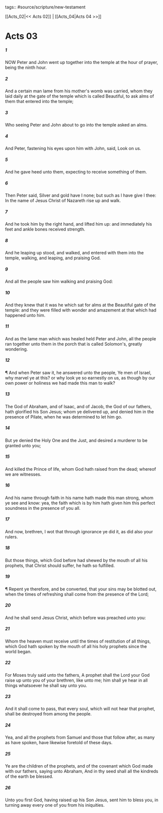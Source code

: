 tags:: #source/scripture/new-testament

[[Acts_02|<< Acts 02]] | [[Acts_04|Acts 04 >>]]

# Acts 03

##### 1

NOW Peter and John went up together into the temple at the hour of prayer, being the ninth hour.

##### 2

And a certain man lame from his mother's womb was carried, whom they laid daily at the gate of the temple which is called Beautiful, to ask alms of them that entered into the temple;

##### 3

Who seeing Peter and John about to go into the temple asked an alms.

##### 4

And Peter, fastening his eyes upon him with John, said, Look on us.

##### 5

And he gave heed unto them, expecting to receive something of them.

##### 6

Then Peter said, Silver and gold have I none; but such as I have give I thee: In the name of Jesus Christ of Nazareth rise up and walk.

##### 7

And he took him by the right hand, and lifted him up: and immediately his feet and ankle bones received strength.

##### 8

And he leaping up stood, and walked, and entered with them into the temple, walking, and leaping, and praising God.

##### 9

And all the people saw him walking and praising God:

##### 10

And they knew that it was he which sat for alms at the Beautiful gate of the temple: and they were filled with wonder and amazement at that which had happened unto him.

##### 11

And as the lame man which was healed held Peter and John, all the people ran together unto them in the porch that is called Solomon's, greatly wondering.

##### 12

¶ And when Peter saw it, he answered unto the people, Ye men of Israel, why marvel ye at this? or why look ye so earnestly on us, as though by our own power or holiness we had made this man to walk?

##### 13

The God of Abraham, and of Isaac, and of Jacob, the God of our fathers, hath glorified his Son Jesus; whom ye delivered up, and denied him in the presence of Pilate, when he was determined to let him go.

##### 14

But ye denied the Holy One and the Just, and desired a murderer to be granted unto you;

##### 15

And killed the Prince of life, whom God hath raised from the dead; whereof we are witnesses.

##### 16

And his name through faith in his name hath made this man strong, whom ye see and know: yea, the faith which is by him hath given him this perfect soundness in the presence of you all.

##### 17

And now, brethren, I wot that through ignorance ye did it, as did also your rulers.

##### 18

But those things, which God before had shewed by the mouth of all his prophets, that Christ should suffer, he hath so fulfilled.

##### 19

¶ Repent ye therefore, and be converted, that your sins may be blotted out, when the times of refreshing shall come from the presence of the Lord;

##### 20

And he shall send Jesus Christ, which before was preached unto you:

##### 21

Whom the heaven must receive until the times of restitution of all things, which God hath spoken by the mouth of all his holy prophets since the world began.

##### 22

For Moses truly said unto the fathers, A prophet shall the Lord your God raise up unto you of your brethren, like unto me; him shall ye hear in all things whatsoever he shall say unto you.

##### 23

And it shall come to pass, that every soul, which will not hear that prophet, shall be destroyed from among the people.

##### 24

Yea, and all the prophets from Samuel and those that follow after, as many as have spoken, have likewise foretold of these days.

##### 25

Ye are the children of the prophets, and of the covenant which God made with our fathers, saying unto Abraham, And in thy seed shall all the kindreds of the earth be blessed.

##### 26

Unto you first God, having raised up his Son Jesus, sent him to bless you, in turning away every one of you from his iniquities.
